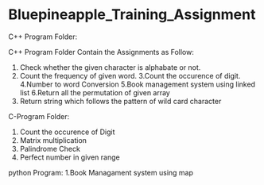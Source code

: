 # Bluepineapple_Training_Assignment

C++ Program Folder: 

C++ Program Folder Contain the Assignments as Follow:
1. Check whether the given character is alphabate or not.
2. Count the frequency of given word.
3.Count the occurence of digit.
4.Number to word Conversion
5.Book management system using linked list
6.Return all the permutation of given array
7. Return string which follows the pattern of wild card character


C-Program Folder:
1. Count the occurence of Digit
2. Matrix multiplication
3. Palindrome Check
4. Perfect number in given range

python Program:
1.Book Managament system using map
